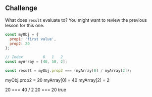 ## Challenge

What does `result` evaluate to?  You might want to review the previous lesson for this one.

```javascript
const myObj = {
  prop1: 'first value',
  prop2: 20
};

// Index         0   1   2
const myArray = [40, 50, 2];

const result = myObj.prop2 === (myArray[0] / myArray[2]);
```
myObj.prop2 = 20
myArray[0] = 40
myArray[2] = 2

20 === 40 / 2
20 === 20
true